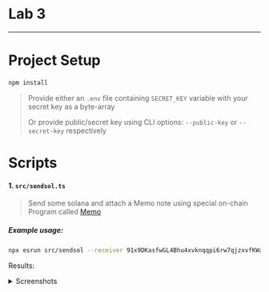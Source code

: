 # Lab 3


---
# Project Setup 
```sh
npm install
```

> Provide either an `.env` file containing `SECRET_KEY` variable with your secret key as a byte-array
> 
> Or provide public/secret key using CLI options: `--public-key` or `--secret-key` respectively


# Scripts
#### 1. `src/sendsol.ts`
> Send some solana and attach a Memo note using special on-chain Program called [Memo](https://spl.solana.com/memo)

##### Example usage:
```sh
npx esrun src/sendsol --receiver 91x9DKasfwGL4Bhu4xvknqqpi6rw7qjzxvfKWaWyhjkb --sol-amount 0.2 --message MyMessage
```

Results:
<details>
    <summary>Screenshots</summary>
    1. CLI
        - <img src="../assets/img/lab_3/sendsol_cli.png">
    2. Account state in blockchain
        - <img src="../assets/img/lab_3/account_state.png"> 
    3. Transaction state in blockchain
        - <img src="../assets/img/lab_3/transaction_state.png"> 
    4. Transaction Memo Message
        - <img src="../assets/img/lab_3/transaction_memo.png"> 

</details>
